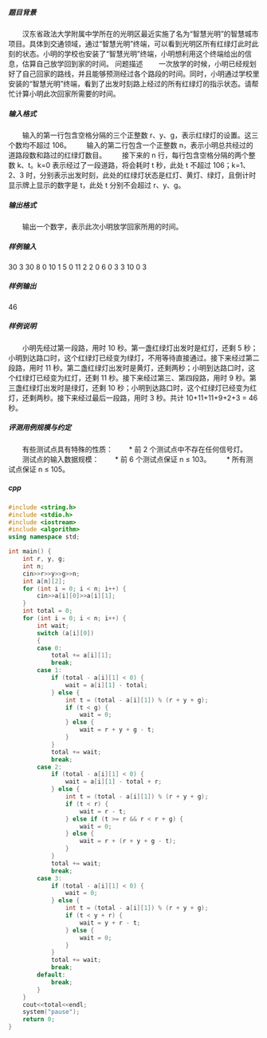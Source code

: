 ##### 题目背景
　　汉东省政法大学附属中学所在的光明区最近实施了名为“智慧光明”的智慧城市项目。具体到交通领域，通过“智慧光明”终端，可以看到光明区所有红绿灯此时此刻的状态。小明的学校也安装了“智慧光明”终端，小明想利用这个终端给出的信息，估算自己放学回到家的时间。
问题描述
　　一次放学的时候，小明已经规划好了自己回家的路线，并且能够预测经过各个路段的时间。同时，小明通过学校里安装的“智慧光明”终端，看到了出发时刻路上经过的所有红绿灯的指示状态。请帮忙计算小明此次回家所需要的时间。
##### 输入格式
　　输入的第一行包含空格分隔的三个正整数 r、y、g，表示红绿灯的设置。这三个数均不超过 106。
　　输入的第二行包含一个正整数 n，表示小明总共经过的道路段数和路过的红绿灯数目。
　　接下来的 n 行，每行包含空格分隔的两个整数 k、t。k=0 表示经过了一段道路，将会耗时 t 秒，此处 t 不超过 106；k=1、2、3 时，分别表示出发时刻，此处的红绿灯状态是红灯、黄灯、绿灯，且倒计时显示牌上显示的数字是 t，此处 t 分别不会超过 r、y、g。
##### 输出格式
　　输出一个数字，表示此次小明放学回家所用的时间。
##### 样例输入
30 3 30
8
0 10
1 5
0 11
2 2
0 6
0 3
3 10
0 3
##### 样例输出
46
##### 样例说明
　　小明先经过第一段路，用时 10 秒。第一盏红绿灯出发时是红灯，还剩 5 秒；小明到达路口时，这个红绿灯已经变为绿灯，不用等待直接通过。接下来经过第二段路，用时 11 秒。第二盏红绿灯出发时是黄灯，还剩两秒；小明到达路口时，这个红绿灯已经变为红灯，还剩 11 秒。接下来经过第三、第四段路，用时 9 秒。第三盏红绿灯出发时是绿灯，还剩 10 秒；小明到达路口时，这个红绿灯已经变为红灯，还剩两秒。接下来经过最后一段路，用时 3 秒。共计 10+11+11+9+2+3 = 46 秒。
##### 评测用例规模与约定
　　有些测试点具有特殊的性质：
　　* 前 2 个测试点中不存在任何信号灯。
　　测试点的输入数据规模：
　　* 前 6 个测试点保证 n ≤ 103。
　　* 所有测试点保证 n ≤ 105。
##### cpp
```c++
#include <string.h>
#include <stdio.h>
#include <iostream>
#include <algorithm>
using namespace std;

int main() {
    int r, y, g;
    int n;
    cin>>r>>y>>g>>n;
    int a[n][2];
    for (int i = 0; i < n; i++) {
        cin>>a[i][0]>>a[i][1];
    }
    int total = 0;
    for (int i = 0; i < n; i++) {
        int wait;
        switch (a[i][0])
        {
        case 0:
            total += a[i][1];
            break;
        case 1:
            if (total - a[i][1] < 0) {
                wait = a[i][1] - total;
            } else {
                int t = (total - a[i][1]) % (r + y + g);
                if (t < g) {
                    wait = 0;
                } else {
                    wait = r + y + g - t;
                }
            }
            total += wait;
            break;
        case 2:
            if (total - a[i][1] < 0) {
                wait = a[i][1] - total + r;
            } else {
                int t = (total - a[i][1]) % (r + y + g);
                if (t < r) {
                    wait = r - t;
                } else if (t >= r && r < r + g) {
                    wait = 0;
                } else {
                    wait = r + (r + y + g - t);
                }
            }
            total += wait;
            break;
        case 3:
            if (total - a[i][1] < 0) {
                wait = 0;
            } else {
                int t = (total - a[i][1]) % (r + y + g);
                if (t < y + r) {
                    wait = y + r - t;
                } else {
                    wait = 0;
                }
            }
            total += wait;
            break;
        default:
            break;
        }
    }
    cout<<total<<endl;
    system("pause");
    return 0;
}
```